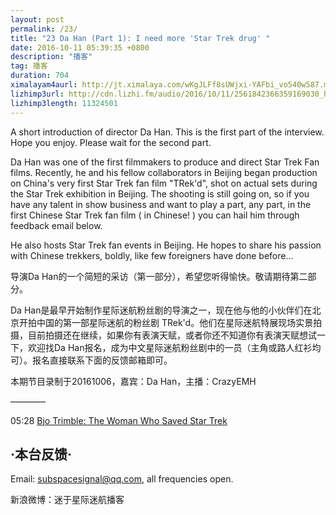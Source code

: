 ```yaml
---
layout: post
permalink: /23/
title: "23 Da Han (Part 1): I need more 'Star Trek drug' "
date: 2016-10-11 05:39:35 +0800
description: "播客"
tag: 播客 
duration: 704
ximalayam4aurl: http://jt.ximalaya.com/wKgJLFf8sUWjxi-YAFbi_vo540w587.m4a?channel=rss&album_id=3135361&track_id=23046064&uid=6418191&jt=http://audio.xmcdn.com/group20/M0B/6D/05/wKgJLFf8sUWjxi-YAFbi_vo540w587.m4a
lizhimp3url: http://cdn.lizhi.fm/audio/2016/10/11/2561842366359169030_hd.mp3
lizhimp3length: 11324501
---   
```


A short introduction of director Da Han. This is the first part of the interview. Hope you enjoy. Please wait for the second part.

Da Han was one of the first filmmakers to produce and direct Star Trek Fan films.  Recently, he and his fellow collaborators in Beijing began production on China&#39;s very first Star Trek fan film &quot;TRek&#39;d&quot;, shot on actual sets during the Star Trek exhibition in Beijing. The shooting is still going on, so if you have any talent in show business and want to play a part, any part, in the first Chinese Star Trek fan film ( in Chinese! ) you can hail him through feedback email below.

He also hosts Star Trek fan events in Beijing. He hopes to share his passion with Chinese trekkers, boldly, like few foreigners have done before...

导演Da Han的一个简短的采访（第一部分），希望您听得愉快。敬请期待第二部分。

Da Han是最早开始制作星际迷航粉丝剧的导演之一，现在他与他的小伙伴们在北京开拍中国的第一部星际迷航的粉丝剧 TRek&#39;d。他们在星际迷航特展现场实景拍摄，目前拍摄还在继续，如果你有表演天赋，或者你还不知道你有表演天赋想试一下，欢迎找Da Han报名，成为中文星际迷航粉丝剧中的一员（主角或路人红衫均可）。报名直接联系下面的反馈邮箱即可。

本期节目录制于20161006，嘉宾：Da Han，主播：CrazyEMH

————

05:28 [Bjo Trimble: The Woman Who Saved Star Trek](http://www.startrek.com/article/bjo-trimble-the-woman-who-saved-star-trek-part-1)

## ·本台反馈·

Email: [subspacesignal@qq.com](mailto:subspacesignal@qq.com), all frequencies open.

新浪微博：迷于星际迷航播客
